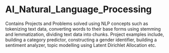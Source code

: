 # AI_Natural_Language_Processing
Contains Projects and Problems solved using NLP concepts such as tokenizing text data, converting words to their base forms using stemming and lemmatization, dividing text data into chunks.  Project examples include, building a category predictor, constructing a gender identifier, building a sentiment analyzer, topic modelling using Latent Dirichlet Allocation etc. 
